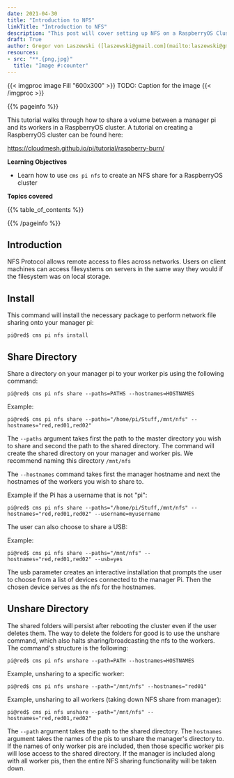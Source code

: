```yaml
---
date: 2021-04-30
title: "Introduction to NFS"
linkTitle: "Introduction to NFS"
description: "This post will cover setting up NFS on a RaspberryOS Cluster"
draft: True
author: Gregor von Laszewski ([laszewski@gmail.com](mailto:laszewski@gmail.com)) [laszewski.github.io](https://laszewski.github.io)
resources:
- src: "**.{png,jpg}"
  title: "Image #:counter"
---
```


{{< imgproc image Fill "600x300" >}}
TODO: Caption for the image
{{< /imgproc >}}

{{% pageinfo %}}

This tutorial walks through how to share a volume between a manager pi and its workers in a RaspberryOS cluster. A tutorial on creating a RaspberryOS cluster can be found here:

<https://cloudmesh.github.io/pi/tutorial/raspberry-burn/>

**Learning Objectives**

* Learn how to use ```cms pi nfs``` to create an NFS share for a RaspberryOS cluster
  
**Topics covered**

{{% table_of_contents %}}

{{% /pageinfo %}}

## Introduction

NFS Protocol allows remote access to files across networks. Users on client machines can access filesystems on servers in the same way they would if the filesystem was on local storage. 

## Install

This command will install the necessary package to perform network file sharing onto your manager pi:

```
pi@red$ cms pi nfs install
```
## Share Directory

Share a directory on your manager pi to your worker pis using the following command:

```
pi@red$ cms pi nfs share --paths=PATHS --hostnames=HOSTNAMES
```

Example:

```
pi@red$ cms pi nfs share --paths="/home/pi/Stuff,/mnt/nfs" --hostnames="red,red01,red02"
```

The ```--paths``` argument takes first the path to the master directory you wish to share and second the path to the shared directory. The command will create the shared directory on your manager and worker pis. We recommend naming this directory ```/mnt/nfs``` 

The ```--hostnames``` command takes first the manager hostname and next the hostnames of the workers you wish to share to.

Example if the Pi has a username that is not "pi":

```
pi@red$ cms pi nfs share --paths="/home/pi/Stuff,/mnt/nfs" --hostnames="red,red01,red02" --username=myusername
```

The user can also choose to share a USB:

Example:

```
pi@red$ cms pi nfs share --paths="/mnt/nfs" --hostnames="red,red01,red02" --usb=yes
```

The usb parameter creates an interactive installation that prompts the user to choose from a list of devices connected to the manager Pi.
Then the chosen device serves as the nfs for the hostnames.

## Unshare Directory

The shared folders will persist after rebooting the cluster even if the user deletes them. The way to delete the folders for good
is to use the unshare command, which also halts sharing/broadcasting the nfs to the workers. The command's structure is the following:

```
pi@red$ cms pi nfs unshare --path=PATH --hostnames=HOSTNAMES
```

Example, unsharing to a specific worker:

```
pi@red$ cms pi nfs unshare --path="/mnt/nfs" --hostnames="red01"
```

Example, unsharing to all workers (taking down NFS share from manager):

```
pi@red$ cms pi nfs unshare --path="/mnt/nfs" --hostnames="red,red01,red02"
```

The ```--path``` argument takes the path to the shared directory. The ```hostnames``` argument takes the names of the pis to unshare the manager's directory to. If the names of only worker pis are included, then those specific worker pis will lose access to the shared directory. If the manager is included along with all worker pis, then the entire NFS sharing functionality will be taken down. 
